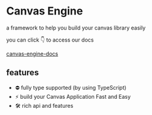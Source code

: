 # Canvas Engine

a framework to help you build your canvas library easily

you can click 👇 to access our docs

[canvas-engine-docs](https://canvas-engine-docs.netlify.app/)

## features

- ⛔️ fully type supported (by using TypeScript)
- ⚡️ build your Canvas Application Fast and Easy
- 🛠️ rich api and features
